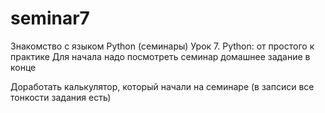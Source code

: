 # seminar7

Знакомство с языком Python (семинары)
Урок 7. Python: от простого к практике
Для начала надо посмотреть семинар
домашнее задание в конце

Доработать калькулятор, который начали на семинаре (в запсиси все тонкости задания есть)
